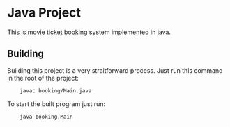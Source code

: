 # Java Project
This is movie ticket booking system implemented in java.

## Building

Building this project is a very straitforward process. Just run this command in the root of the project:

```sh
    javac booking/Main.java
```

To start the built program just run:


```sh
    java booking.Main
```
